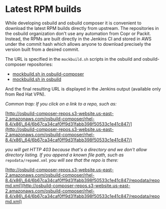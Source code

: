 # Latest RPM builds

While developing osbuild and osbuild composer it is convenient to download the latest RPM builds directly from upstream. The repositories in the osbuild organization don't use any automation from Copr or Packit. Instead, the RPMs are built directly in the Jenkins CI and stored in AWS under the commit hash which allows anyone to download precisely the version built from a desired commit.

The URL is specified in the `mockbuild.sh` scripts in the osbuild and osbuild-composer repositories:
 * [mockbuild.sh in osbuild-composer](https://github.com/osbuild/osbuild-composer/blob/f091af55d89ac9e77aa34b94e0180aacead3f32e/schutzbot/mockbuild.sh#L27)
  * [mockbuild.sh in osbuild](https://github.com/osbuild/osbuild/blob/850ee4466f0e3335d4c21871a5f2549f2f571965/schutzbot/mockbuild.sh#L27)

  And the final resulting URL is displayed in the Jenkins output (available only from Red Hat VPN).

  *Common trap: If you click on a link to a repo, such as:*

  [http://osbuild-composer-repos.s3-website.us-east-2.amazonaws.com/osbuild-composer/rhel-8.4/x86\_64/6b67ca34caf0ff9d31fabb398f50533c1e41c847/](http://osbuild-composer-repos.s3-website.us-east-2.amazonaws.com/osbuild-composer/rhel-8.4/x86\_64/6b67ca34caf0ff9d31fabb398f50533c1e41c847/)

  *you will get HTTP 403 because that's a directory and we don't allow directory listing. If you append a known file path, such as* `repodata/repomd.xml` *you will see that the repo is there:*

  [http://osbuild-composer-repos.s3-website.us-east-2.amazonaws.com/osbuild-composer/rhel-8.4/x86\_64/6b67ca34caf0ff9d31fabb398f50533c1e41c847/repodata/repomd.xml](http://osbuild-composer-repos.s3-website.us-east-2.amazonaws.com/osbuild-composer/rhel-8.4/x86\_64/6b67ca34caf0ff9d31fabb398f50533c1e41c847/repodata/repomd.xml)
